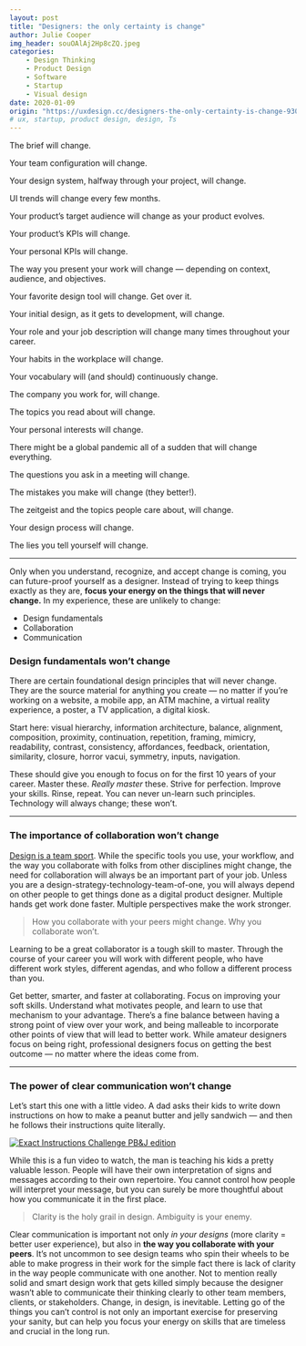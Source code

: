 ```yaml
---
layout: post
title: "Designers: the only certainty is change"
author: Julie Cooper
img_header: souOAlAj2Hp8cZQ.jpeg
categories:
    - Design Thinking
    - Product Design
    - Software
    - Startup
    - Visual design
date: 2020-01-09
origin: "https://uxdesign.cc/designers-the-only-certainty-is-change-930a2af62ad"
# ux, startup, product design, design, Ts
---
```

The brief will change.

Your team configuration will change.

Your design system, halfway through your project, will change.

UI trends will change every few months.

Your product’s target audience will change as your product evolves.

Your product’s KPIs will change.

Your personal KPIs will change.

The way you present your work will change — depending on context, audience, and objectives.

Your favorite design tool will change. Get over it.

Your initial design, as it gets to development, will change.

Your role and your job description will change many times throughout your career.

Your habits in the workplace will change.

Your vocabulary will (and should) continuously change.

The company you work for, will change.

The topics you read about will change.

Your personal interests will change.

There might be a global pandemic all of a sudden that will change everything.

The questions you ask in a meeting will change.

The mistakes you make will change (they better!).

The zeitgeist and the topics people care about, will change.

Your design process will change.

The lies you tell yourself will change. <!-- Há um post com este link - 2020-01-04-the-lies-we-tell-ourselves-as-designers -->

* * *

Only when you understand, recognize, and accept change is coming, you can future-proof yourself as a designer. Instead of trying to keep things exactly as they are, **focus your energy on the things that will never change.** In my experience, these are unlikely to change:

- Design fundamentals
- Collaboration
- Communication

### Design fundamentals won’t change

There are certain foundational design principles that will never change. They are the source material for anything you create — no matter if you’re working on a website, a mobile app, an ATM machine, a virtual reality experience, a poster, a TV application, a digital kiosk.

Start here: visual hierarchy, information architecture, balance, alignment, composition, proximity, continuation, repetition, framing, mimicry, readability, contrast, consistency, affordances, feedback, orientation, similarity, closure, horror vacui, symmetry, inputs, navigation.

These should give you enough to focus on for the first 10 years of your career. Master these. *Really master* these. Strive for perfection. Improve your skills. Rinse, repeat. You can never un-learn such principles. Technology will always change; these won’t.

* * *

### The importance of collaboration won’t change

[Design is a team sport](https://trends.uxdesign.cc/2020 "The state of UX in 2020"). While the specific tools you use, your workflow, and the way you collaborate with folks from other disciplines might change, the need for collaboration will always be an important part of your job. Unless you are a design-strategy-technology-team-of-one, you will always depend on other people to get things done as a digital product designer. Multiple hands get work done faster. Multiple perspectives make the work stronger.

> How you collaborate with your peers might change. Why you collaborate won’t.

Learning to be a great collaborator is a tough skill to master. Through the course of your career you will work with different people, who have different work styles, different agendas, and who follow a different process than you.

Get better, smarter, and faster at collaborating. Focus on improving your soft skills. Understand what motivates people, and learn to use that mechanism to your advantage. There’s a fine balance between having a strong point of view over your work, and being malleable to incorporate other points of view that will lead to better work. While amateur designers focus on being right, professional designers focus on getting the best outcome — no matter where the ideas come from.

* * *

### The power of clear communication won’t change

Let’s start this one with a little video. A dad asks their kids to write down instructions on how to make a peanut butter and jelly sandwich — and then he follows their instructions quite literally.

[![Exact Instructions Challenge PB&J edition](http://img.youtube.com/vi/cDA3_5982h8/0.jpg)](http://www.youtube.com/watch?v=cDA3_5982h8)

While this is a fun video to watch, the man is teaching his kids a pretty valuable lesson. People will have their own interpretation of signs and messages according to their own repertoire. You cannot control how people will interpret your message, but you can surely be more thoughtful about how you communicate it in the first place.

> Clarity is the holy grail in design. Ambiguity is your enemy.

Clear communication is important not only *in your designs* (more clarity = better user experience), but also in **the way you collaborate with your peers**. It’s not uncommon to see design teams who spin their wheels to be able to make progress in their work for the simple fact there is lack of clarity in the way people communicate with one another. Not to mention really solid and smart design work that gets killed simply because the designer wasn’t able to communicate their thinking clearly to other team members, clients, or stakeholders.
Change, in design, is inevitable. Letting go of the things you can’t control is not only an important exercise for preserving your sanity, but can help you focus your energy on skills that are timeless and crucial in the long run.